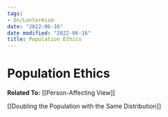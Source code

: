 ```yaml
---
tags:
- On/Lontermism
date: "2022-06-16"
date modified: "2022-06-16"
title: Population Ethics
---
```


# Population Ethics
**Related To:**   [[Person-Affecting View]]

[[Doubling the Population with the Same Distribution]]
